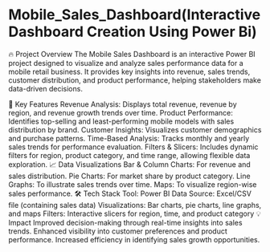 # Mobile_Sales_Dashboard(Interactive Dashboard Creation Using Power Bi)
🔥 Project Overview
The Mobile Sales Dashboard is an interactive Power BI project designed to visualize and analyze sales performance data for a mobile retail business. It provides key insights into revenue, sales trends, customer distribution, and product performance, helping stakeholders make data-driven decisions.

🚀 Key Features
Revenue Analysis: Displays total revenue, revenue by region, and revenue growth trends over time.
Product Performance: Identifies top-selling and least-performing mobile models with sales distribution by brand.
Customer Insights: Visualizes customer demographics and purchase patterns.
Time-Based Analysis: Tracks monthly and yearly sales trends for performance evaluation.
Filters & Slicers: Includes dynamic filters for region, product category, and time range, allowing flexible data exploration.
📈 Data Visualizations
Bar & Column Charts: For revenue and sales distribution.
Pie Charts: For market share by product category.
Line Graphs: To illustrate sales trends over time.
Maps: To visualize region-wise sales performance.
🛠️ Tech Stack
Tool: Power BI
Data Source: Excel/CSV file (containing sales data)
Visualizations: Bar charts, pie charts, line graphs, and maps
Filters: Interactive slicers for region, time, and product category
💡 Impact
Improved decision-making through real-time insights into sales trends.
Enhanced visibility into customer preferences and product performance.
Increased efficiency in identifying sales growth opportunities.
